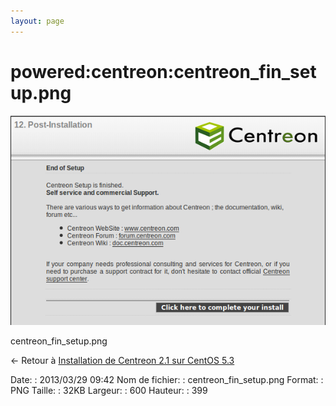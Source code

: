 ```yaml
---
layout: page
---
```


powered:centreon:centreon\_fin\_setup.png
=========================================

[![centreon\_fin\_setup.png](../../../assets/media/powered/centreon/centreon_fin_setup.png@cache=&w=600&h=399 "centreon_fin_setup.png")](../../../assets/media/powered/centreon/centreon_fin_setup.png@cache= "Afficher le fichier original")

centreon\_fin\_setup.png

← Retour à [Installation de Centreon 2.1 sur CentOS
5.3](../../../centreon/centreon-centos-install.html "centreon:centreon-centos-install")

Date:
:   2013/03/29 09:42
Nom de fichier:
:   centreon\_fin\_setup.png
Format:
:   PNG
Taille:
:   32KB
Largeur:
:   600
Hauteur:
:   399

